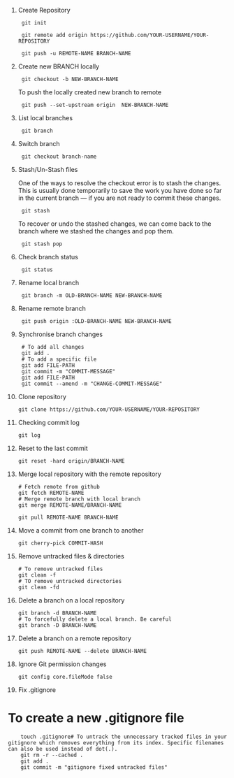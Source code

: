 1. Create Repository

		git init

		git remote add origin https://github.com/YOUR-USERNAME/YOUR-REPOSITORY

		git push -u REMOTE-NAME BRANCH-NAME

2. Create new BRANCH locally

		git checkout -b NEW-BRANCH-NAME
		
      To push the locally created new branch to remote
		
		git push --set-upstream origin  NEW-BRANCH-NAME

3. List local branches

		git branch

4. Switch branch

		git checkout branch-name

5. Stash/Un-Stash files

	One of the ways to resolve the checkout error is to stash the changes. This is usually done temporarily to save the work you have done so far in the current branch — if you are not ready to commit these changes.

		git stash

	To recover or undo the stashed changes, we can come back to the branch where we stashed the changes and pop them.

		git stash pop

6. Check branch status

		git status

7. Rename local branch

		git branch -m OLD-BRANCH-NAME NEW-BRANCH-NAME

8. Rename remote branch

		git push origin :OLD-BRANCH-NAME NEW-BRANCH-NAME

9. Synchronise branch changes

		# To add all changes
		git add .
		# To add a specific file
		git add FILE-PATH
		git commit -m "COMMIT-MESSAGE"
		git add FILE-PATH
		git commit --amend -m "CHANGE-COMMIT-MESSAGE"

10. Clone repository

		git clone https://github.com/YOUR-USERNAME/YOUR-REPOSITORY

11. Checking commit log

		git log

12. Reset to the last commit

		git reset -hard origin/BRANCH-NAME

13. Merge local repository with the remote repository

		# Fetch remote from github
		git fetch REMOTE-NAME
		# Merge remote branch with local branch
		git merge REMOTE-NAME/BRANCH-NAME

		git pull REMOTE-NAME BRANCH-NAME

14. Move a commit from one branch to another

		git cherry-pick COMMIT-HASH

15. Remove untracked files & directories

		# To remove untracked files
		git clean -f
		# TO remove untracked directories
		git clean -fd

16. Delete a branch on a local repository

		git branch -d BRANCH-NAME
		# To forcefully delete a local branch. Be careful
		git branch -D BRANCH-NAME

17. Delete a branch on a remote repository

		git push REMOTE-NAME --delete BRANCH-NAME

18. Ignore Git permission changes

		git config core.fileMode false

19. Fix .gitignore

# To create a new .gitignore file
		touch .gitignore# To untrack the unnecessary tracked files in your gitignore which removes everything from its index. Specific filenames can also be used instead of dot(.).
		git rm -r --cached .
		git add .
		git commit -m "gitignore fixed untracked files"
